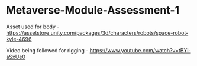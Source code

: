 # Metaverse-Module-Assessment-1

Asset used for body - https://assetstore.unity.com/packages/3d/characters/robots/space-robot-kyle-4696

Video being followed for rigging - https://www.youtube.com/watch?v=tBYl-aSxUe0